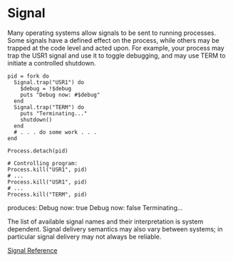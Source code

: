 # Signal

Many operating systems allow signals to be sent to running processes. Some
signals have a defined effect on the process, while others may be trapped at
the code level and acted upon. For example, your process may trap the USR1
signal and use it to toggle debugging, and may use TERM to initiate a
controlled shutdown.

    pid = fork do
      Signal.trap("USR1") do
        $debug = !$debug
        puts "Debug now: #$debug"
      end
      Signal.trap("TERM") do
        puts "Terminating..."
        shutdown()
      end
      # . . . do some work . . .
    end

    Process.detach(pid)

    # Controlling program:
    Process.kill("USR1", pid)
    # ...
    Process.kill("USR1", pid)
    # ...
    Process.kill("TERM", pid)

produces:
     Debug now: true
     Debug now: false
    Terminating...

The list of available signal names and their interpretation is system
dependent. Signal delivery semantics may also vary between systems; in
particular signal delivery may not always be reliable.

[Signal Reference](https://ruby-doc.org/core-2.7.0/Signal.html)
